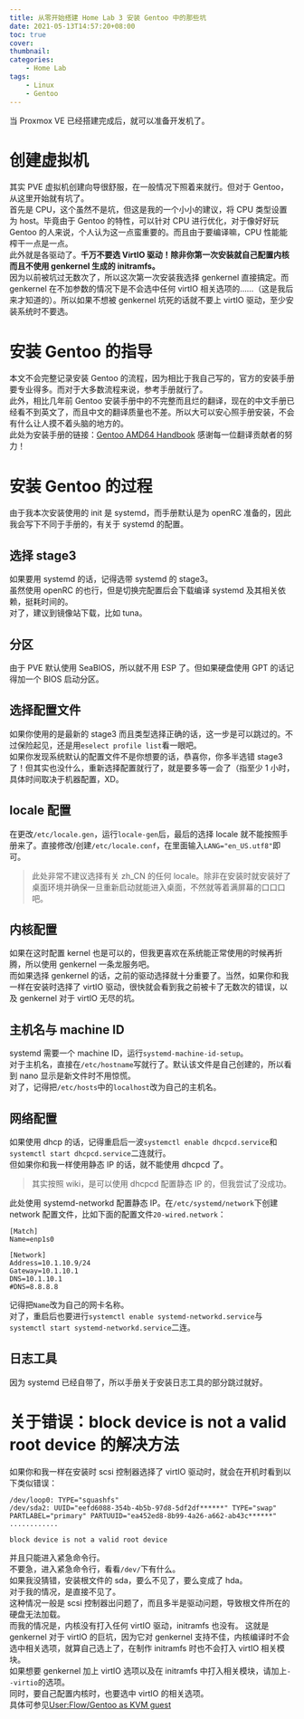 ```yaml
---
title: 从零开始搭建 Home Lab 3 安装 Gentoo 中的那些坑
date: 2021-05-13T14:57:20+08:00
toc: true
cover:
thumbnail:
categories: 
    - Home Lab
tags:
    - Linux
    - Gentoo
---
```


当 Proxmox VE 已经搭建完成后，就可以准备开发机了。
# 创建虚拟机
其实 PVE 虚拟机创建向导很舒服，在一般情况下照着来就行。但对于 Gentoo，从这里开始就有坑了。    
首先是 CPU，这个虽然不是坑，但这是我的一个小小的建议，将 CPU 类型设置为 host。毕竟由于 Gentoo 的特性，可以针对 CPU 进行优化，对于像好好玩 Gentoo 的人来说，个人认为这一点蛮重要的。而且由于要编译嘛，CPU 性能能榨干一点是一点。    
此外就是各驱动了。**千万不要选 VirtIO 驱动！除非你第一次安装就自己配置内核而且不使用 genkernel 生成的 initramfs。**    
因为以前被坑过无数次了，所以这次第一次安装我选择 genkernel 直接搞定。而 genkernel 在不加参数的情况下是不会选中任何 virtIO 相关选项的……（这是我后来才知道的）。所以如果不想被 genkernel 坑死的话就不要上 virtIO 驱动，至少安装系统时不要选。
# 安装 Gentoo 的指导
本文不会完整记录安装 Gentoo 的流程，因为相比于我自己写的，官方的安装手册要专业得多。而对于大多数流程来说，参考手册就行了。     
此外，相比几年前 Gentoo 安装手册中的不完整而且烂的翻译，现在的中文手册已经看不到英文了，而且中文的翻译质量也不差。所以大可以安心照手册安装，不会有什么让人摸不着头脑的地方的。     
此处为安装手册的链接：[Gentoo AMD64 Handbook](https://wiki.gentoo.org/wiki/Handbook:AMD64/zh-cn) 感谢每一位翻译贡献者的努力！    
# 安装 Gentoo 的过程
由于我本次安装使用的 init 是 systemd，而手册默认是为 openRC 准备的，因此我会写下不同于手册的，有关于 systemd 的配置。  
## 选择 stage3
如果要用 systemd 的话，记得选带 systemd 的 stage3。    
虽然使用 openRC 的也行，但是切换完配置后会下载编译 systemd 及其相关依赖，挺耗时间的。    
对了，建议到镜像站下载，比如 tuna。
## 分区
由于 PVE 默认使用 SeaBIOS，所以就不用 ESP 了。但如果硬盘使用 GPT 的话记得加一个 BIOS 启动分区。
## 选择配置文件
如果你使用的是最新的 stage3 而且类型选择正确的话，这一步是可以跳过的。不过保险起见，还是用`eselect profile list`看一眼吧。    
如果你发现系统默认的配置文件不是你想要的话，恭喜你，你多半选错 stage3 了！但其实也没什么，重新选择配置就行了，就是要多等一会了（指至少 1 小时，具体时间取决于机器配置，XD。
## locale 配置
在更改`/etc/locale.gen`，运行`locale-gen`后，最后的选择 locale 就不能按照手册来了。直接修改/创建`/etc/locale.conf`，在里面输入`LANG="en_US.utf8"`即可。
> 此处非常不建议选择有关 zh_CN 的任何 locale。除非在安装时就安装好了桌面环境并确保一旦重新启动就能进入桌面，不然就等着满屏幕的口口口吧。
## 内核配置
如果在这时配置 kernel 也是可以的，但我更喜欢在系统能正常使用的时候再折腾，所以使用 genkernel 一条龙服务吧。    
而如果选择 genkernel 的话，之前的驱动选择就十分重要了。当然，如果你和我一样在安装时选择了 virtIO 驱动，很快就会看到我之前被卡了无数次的错误，以及 genkernel 对于 virtIO 无尽的坑。
## 主机名与 machine ID
systemd 需要一个 machine ID，运行`systemd-machine-id-setup`。    
对于主机名，直接在`/etc/hostname`写就行了。默认该文件是自己创建的，所以看到 nano 显示是新文件时不用惊慌。    
对了，记得把`/etc/hosts`中的`localhost`改为自己的主机名。
## 网络配置
如果使用 dhcp 的话，记得重启后一波`systemctl enable dhcpcd.service`和`systemctl start dhcpcd.service`二连就行。    
但如果你和我一样使用静态 IP 的话，就不能使用 dhcpcd 了。
> 其实按照 wiki，是可以使用 dhcpcd 配置静态 IP 的，但我尝试了没成功。

此处使用 systemd-networkd 配置静态 IP。在`/etc/systemd/network`下创建 network 配置文件，比如下面的配置文件`20-wired.network`：
```
[Match]
Name=enp1s0

[Network]
Address=10.1.10.9/24
Gateway=10.1.10.1
DNS=10.1.10.1
#DNS=8.8.8.8
```
记得把`Name`改为自己的网卡名称。    
对了，重启后也要进行`systemctl enable systemd-networkd.service`与`systemctl start systemd-networkd.service`二连。
## 日志工具
因为 systemd 已经自带了，所以手册关于安装日志工具的部分跳过就好。

# 关于错误：block device is not a valid root device 的解决方法
如果你和我一样在安装时 scsi 控制器选择了 virtIO 驱动时，就会在开机时看到以下类似错误：
```
/dev/loop0: TYPE="squashfs"
/dev/sda2: UUID="eefd6088-354b-4b5b-97d8-5df2df******" TYPE="swap" PARTLABEL="primary" PARTUUID="ea452ed8-8b99-4a26-a662-ab43c******"
............

block device is not a valid root device
```
并且只能进入紧急命令行。      
不要急，进入紧急命令行，看看`/dev/`下有什么。     
如果我没猜错，安装根文件的 sda，要么不见了，要么变成了 hda。      
对于我的情况，是直接不见了。     
这种情况一般是 scsi 控制器出问题了，而且多半是驱动问题，导致根文件所在的硬盘无法加载。    
而我的情况是，内核没有打入任何 virtIO 驱动，initramfs 也没有。
这就是 genkernel 对于 virtIO 的巨坑，因为它对 genkernel 支持不佳，内核编译时不会选中相关选项，就算自己选上了，在制作 initramfs 时也不会打入 virtIO 相关模块。     
如果想要 genkernel 加上 virtIO 选项以及在 initramfs 中打入相关模块，请加上`--virtio`的选项。     
同时，要自己配置内核时，也要选中 virtIO 的相关选项。      
具体可参见[User:Flow/Gentoo as KVM guest](https://wiki.gentoo.org/wiki/User:Flow/Gentoo_as_KVM_guest)